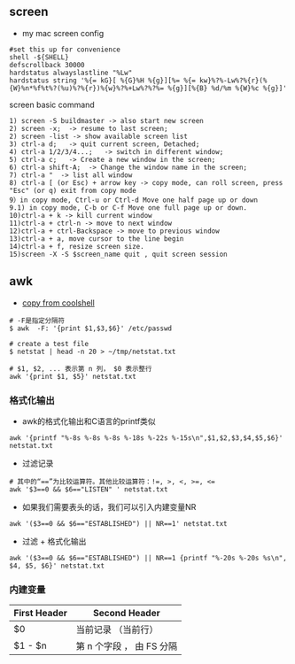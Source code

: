 
## screen 
* my mac screen config

```
#set this up for convenience
shell -${SHELL}
defscrollback 30000
hardstatus alwayslastline "%Lw"
hardstatus string '%{= kG}[ %{G}%H %{g}][%= %{= kw}%?%-Lw%?%{r}(%{W}%n*%f%t%?(%u)%?%{r})%{w}%?%+Lw%?%?%= %{g}][%{B} %d/%m %{W}%c %{g}]'
```

screen basic command

```
1) screen -S buildmaster -> also start new screen
2) screen -x;  -> resume to last screen;
2) screen -list -> show available screen list
3) ctrl-a d;   -> quit current screen, Detached;
4) ctrl-a 1/2/3/4...;   -> switch in different window;
5) ctrl-a c;   -> Create a new window in the screen;
6) ctrl-a shift-A;  -> Change the window name in the screen;
7) ctrl-a "  -> list all window
8) ctrl-a [ (or Esc) + arrow key -> copy mode, can roll screen, press "Esc" (or q) exit from copy mode
9）in copy mode, Ctrl-u or Ctrl-d Move one half page up or down
9.1) in copy mode, C-b or C-f Move one full page up or down.
10)ctrl-a + k -> kill current window
11)ctrl-a + ctrl-n -> move to next window
12)ctrl-a + ctrl-Backspace -> move to previous window
13)ctrl-a + a, move cursor to the line begin
14)ctrl-a + f, resize screen size.
15)screen -X -S $screen_name quit , quit screen session
```

## awk
* [copy from coolshell](https://coolshell.cn/articles/9070.html)

```
# -F是指定分隔符
$ awk  -F: '{print $1,$3,$6}' /etc/passwd
```

```
# create a test file
$ netstat | head -n 20 > ~/tmp/netstat.txt
```

```
# $1, $2, ... 表示第 n 列， $0 表示整行
awk '{print $1, $5}' netstat.txt
```

### 格式化输出

* awk的格式化输出和C语言的printf类似

```
awk '{printf "%-8s %-8s %-8s %-18s %-22s %-15s\n",$1,$2,$3,$4,$5,$6}' netstat.txt
```

* 过滤记录

```
# 其中的“==”为比较运算符。其他比较运算符：!=, >, <, >=, <=
awk '$3==0 && $6=="LISTEN" ' netstat.txt
```

* 如果我们需要表头的话，我们可以引入内建变量NR

```
awk '($3==0 && $6=="ESTABLISHED") || NR==1' netstat.txt
```

* 过滤 + 格式化输出

```
awk '($3==0 && $6=="ESTABLISHED") || NR==1 {printf "%-20s %-20s %s\n", $4, $5, $6}' netstat.txt
```

### 内建变量

| First Header  | Second Header |
| ------------- | ------------- |
| $0  | 当前记录 （当前行）  |
| $1 - $n  | 第 n 个字段 ， 由 FS 分隔  |